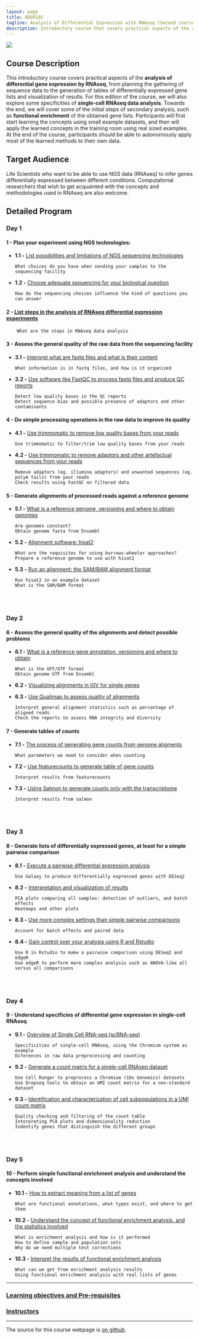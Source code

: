 ```yaml
---
layout: page
title: ADER18S
tagline: Analysis of Differential Expression with RNAseq (Second course in 2018)
description: Introductory course that covers practical aspects of the analysis of differential gene expression by RNAseq
---
```

![](./pages/images/Entry_index_image.jpg)

## Course Description
This introductory course covers practical aspects of the **analysis of differential gene expression by RNAseq**, from planning the gathering of sequence data to the generation of tables of differentially expressed gene lists and visualization of results. For this edition of the course, we will also explore some specificities of **single-cell RNAseq data analysis**. Towards the end, we will cover some of the initial steps of secondary analysis, such as **functional enrichment** of the obtained gene lists. Participants will first start learning the concepts using small example datasets, and then will apply the learned concepts in the training room using real sized examples. At the end of the course, participants should be able to autonomously apply most of the learned methods to their own data. 


## Target Audience
Life Scientists who want to be able to use NGS data (RNAseq) to infer genes differentially expressed between different conditions. Computational researchers that wish to get acquainted with the concepts and methodologies used in RNAseq are also welcome.

## Detailed Program

### Day 1

#### 1 - Plan your experiment using NGS technologies:
+ **1.1 -** [List possibilities and limitations of NGS sequencing technologies](pages/L01_L02.md#LO1)

      What choices do you have when sending your samples to the sequencing facility

+ **1.2 -** [Choose adequate sequencing for your biological question](pages/L01_L02.md#LO1)

      How do the sequencing choices influence the kind of questions you can answer


#### 2 - [List steps in the analysis of RNAseq differential expression experiments](pages/L01_L02.md#LO2) 
        What are the steps in RNAseq data analysis


#### 3 - Assess the general quality of the raw data from the sequencing facility
+ **3.1 -** [Interpret what are fastq files and what is their content](pages/L03.md#LO3.1)
		    
      What information is in fastq files, and how is it organized
    
+ **3.2 -** [Use software like FastQC to process fastq files and produce QC reports](pages/L03.md#LO3.2)
		    
      Detect low quality bases in the QC reports  
      Detect sequence bias and possible presence of adaptors and other contaminants


#### 4 - Do simple processing operations in the raw data to improve its quality
+ **4.1 -** [Use  trimmomatic to remove low quality bases from your reads](pages/L04.md#LO4.1)
		    
      Use trimmomatic to filter/trim low quality bases from your reads

+ **4.2 -** [Use trimmomatic to remove adaptors and other artefactual sequences from your reads](pages/L04.md#LO4.2)
		
      Remove adaptors (eg. illumina adaptors) and unwanted sequences (eg. polyA tails) from your reads
      Check results using FastQC on filtered data



#### 5 - Generate alignments of processed reads against a reference genome
+ **5.1 -** [What is a reference genome, versioning and where to obtain genomes](pages/L05.md#LO5.1)
		
      Are genomes constant?
      Obtain genome fasta from Ensembl
       
+ **5.2 -** [Alignment software: hisat2](pages/L05.md#LO5.2)
		  
      What are the requisites for using burrows-wheeler approaches?
      Prepare a reference genome to use with hisat2
      
+ **5.3 -** [Run an alignment: the SAM/BAM alignment format](pages/L05.md#LO5.3)
		
      Run hisat2 in an example dataset
      What is the SAM/BAM format

<br/><br/>
### Day 2

#### 6 - Assess the general quality of the alignments and detect possible problems
+ **6.1 -** [What is a reference gene annotation, versioning and where to obtain](pages/L06.md#LO6.1)
		  
      What is the GFF/GTF format
      Obtain genome GTF from Ensembl

+ **6.2 -** [Visualizing alignments in IGV for single genes](pages/L06.md#LO6.2)

+ **6.3 -** [Use Qualimap to assess quality of alignments](pages/L06.md#LO6.3)
		
      Interpret general alignment statistics such as percentage of aligned reads
      Check the reports to assess RNA integrity and diversity


#### 7 - Generate tables of counts
+ **7.1 -** [The process of generating gene counts from genome aligments](pages/L07.md#LO7.1)
		
      What parameters we need to consider when counting

+ **7.2 -** [Use featurecounts to generate table of gene counts](pages/L07.md#LO7.2)
		  
      Interpret results from featurecounts
      
+ **7.3 -** [Using Salmon to generate counts only with the transcriptome](pages/L07.md#LO7.3)
		
      Interpret results from salmon

<br/><br/>
### Day 3
#### 8 - Generate lists of differentially expressed genes, at least for a simple pairwise comparison
+ **8.1 -** [Execute a pairwise differential expression analysis](pages/L08.md#LO8.1)
		  
      Use Galaxy to produce differentially expressed genes with DESeq2

+ **8.2 -** [Interpretation and visualization of results](pages/L08.md#LO8.2)
		  
      PCA plots comparing all samples: detection of outliers, and batch effects
      Heatmaps and other plots

+ **8.3 -** [Use more complex settings than simple pairwise comparisons](pages/L08.md#LO8.3)
      
      Account for batch effects and paired data

+ **8.4 -** [Gain control over your analysis using R and Rstudio](pages/L08.md#LO8.4)
		  
      Use R in Rstudio to make a pairwise comparison using DESeq2 and edgeR
      Use edgeR to perform more complex analysis such as ANOVA-like all versus all comparisons

<br/><br/>
### Day 4
#### 9 - Understand specificies of differential gene expression in single-cell RNAseq
+ **9.1 -** [Overview of Single Cell RNA-seq (scRNA-seq)](pages/L09.md#LO9.1)
		  
      Specificities of single-cell RNAseq, using the Chromium system as example
      Diferences in raw data preprocessing and counting

+ **9.2 -** [Generate a count matrix for a single-cell RNAseq dataset](pages/L09.md#LO9.2)
		
      Use Cell Ranger to preprocess a Chromium (10x Genomics) datasets
      Use Dropseq tools to obtain an UMI count matrix for a non-standard dataset

+ **9.3 -** [Identification and characterization of cell subpopulations in a UMI count matrix](pages/L09.md#LO9.3)
		
      Quality checking and filtering of the count table
      Interpreting PCA plots and dimensionality reduction
      Indentify genes that distinguish the different groups

<br/><br/>
### Day 5 
#### 10 - Perform simple functional enrichment analysis and understand the concepts involved
+ **10.1 -** [How to extract meaning from a list of genes](pages/L10.md#LO10.1)

      What are functional annotations, what types exist, and where to get them

+ **10.2 -** [Understand the concept of functional enrichment analysis, and the statistics involved](pages/L10.md#LO10.2)
		
      What is enrichment analysis and how is it performed
      How to define sample and population sets
      Why do we need multiple test corrections

+ **10.3 -** [Interpret the results of functional enrichment analysis](pages/L10.md#LO10.3)
		  
      What can we get from enrichment analysis results
      Using functional enrichment analysis with real lists of genes

---

### [Learning objectives and Pre-requisites](pages/objectives_prerequesites.md)

### [Instructors](pages/instructors.md)

---

The source for this course webpage is [on github](https://github.com/GTPB/Web_course_template).
